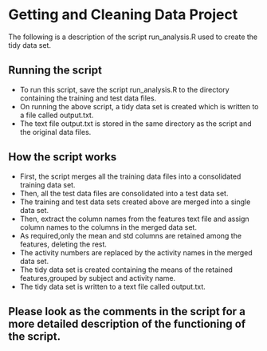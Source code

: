 # Getting and Cleaning Data Project
The following is a description of the script run_analysis.R used to create the tidy data set.

## Running the script
* To run this script, save the script run_analysis.R to the directory containing the training and test data files.
* On running the above script, a tidy data set is created which is written to a file called output.txt.
* The text file output.txt is stored in the same directory as the script and the original data files.

## How the script works
* First, the script merges all the training data files into a consolidated training data set.
* Then, all the test data files are consolidated into a test data set.
* The training and test data sets created above are merged into a single data set.
* Then, extract the column names from the features text file and assign column names to the columns in the merged data set.
* As required,only the mean and std columns are retained among the features, deleting the rest.
* The activity numbers are replaced by the activity names in the merged data set.
* The tidy data set is created containing the means of the retained features,grouped by subject and activity name.
* The tidy data set is written to a text file called output.txt.

## Please look as the comments in the script for a more detailed description of the functioning of the script.
